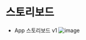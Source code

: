 # 스토리보드
+ App 스토리보드 v1 
    ![image](https://user-images.githubusercontent.com/61460836/159906640-c3dd010a-3619-4b00-b6af-d7abdd6d7aa9.png)
